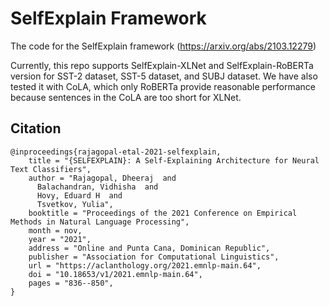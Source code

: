 # SelfExplain Framework

The code for the SelfExplain framework (https://arxiv.org/abs/2103.12279) 

Currently, this repo supports SelfExplain-XLNet and SelfExplain-RoBERTa version for SST-2 dataset, SST-5 dataset, 
and SUBJ dataset. We have also tested it with CoLA, which only RoBERTa provide reasonable performance because
sentences in the CoLA are too short for XLNet.
 

## Citation 

```
@inproceedings{rajagopal-etal-2021-selfexplain,
    title = "{SELFEXPLAIN}: A Self-Explaining Architecture for Neural Text Classifiers",
    author = "Rajagopal, Dheeraj  and
      Balachandran, Vidhisha  and
      Hovy, Eduard H  and
      Tsvetkov, Yulia",
    booktitle = "Proceedings of the 2021 Conference on Empirical Methods in Natural Language Processing",
    month = nov,
    year = "2021",
    address = "Online and Punta Cana, Dominican Republic",
    publisher = "Association for Computational Linguistics",
    url = "https://aclanthology.org/2021.emnlp-main.64",
    doi = "10.18653/v1/2021.emnlp-main.64",
    pages = "836--850",
}
```
